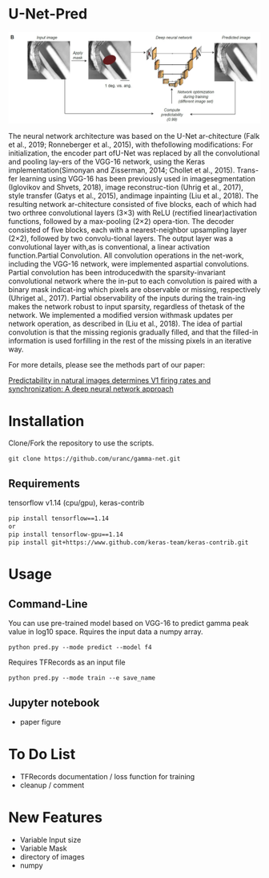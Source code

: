 # U-Net-Pred

<img src="U-Net-Pred.png" alt="hi" class="inline"/>

The neural network architecture was based on the U-Net ar-chitecture (Falk et al., 2019; Ronneberger et al., 2015), with thefollowing modifications:  For initialization, the encoder part ofU-Net was replaced by all the convolutional and pooling lay-ers of the VGG-16 network,  using the Keras implementation(Simonyan and Zisserman, 2014; Chollet et al., 2015).  Trans-fer learning using VGG-16 has been previously used in imagesegmentation (Iglovikov and Shvets, 2018), image reconstruc-tion (Uhrig et al., 2017), style transfer (Gatys et al., 2015), andimage inpainting (Liu et al., 2018).  The resulting network ar-chitecture consisted of five blocks, each of which had two orthree convolutional layers (3×3) with ReLU (rectified linear)activation functions, followed by a max-pooling (2×2) opera-tion. The decoder consisted of five blocks, each with a nearest-neighbor upsampling layer (2×2), followed by two convolu-tional layers.  The output layer was a convolutional layer with,as is conventional, a linear activation function.Partial Convolution.  All convolution operations in the net-work,  including  the  VGG-16  network,  were  implemented  aspartial convolutions.   Partial convolution has been introducedwith the sparsity-invariant convolutional network where the in-put to each convolution is paired with a binary mask indicat-ing which pixels are observable or missing, respectively (Uhriget al., 2017). Partial observability of the inputs during the train-ing makes the network robust to input sparsity, regardless of thetask of the network.  We implemented a modified version withmask updates per network operation, as described in (Liu et al., 2018). The idea of partial convolution is that the missing regionis gradually filled, and that the filled-in information is used forfilling in the rest of the missing pixels in an iterative way.

For more details, please see the methods part of our paper:


[Predictability in natural images determines V1 firing rates and synchronization: A deep neural network approach](https://www.biorxiv.org/content/10.1101/2020.08.10.242958v1) 


# Installation

Clone/Fork the repository to use the scripts.

```shell
git clone https://github.com/uranc/gamma-net.git
```

## Requirements
tensorflow v1.14 (cpu/gpu), keras-contrib
```shell
pip install tensorflow==1.14
or
pip install tensorflow-gpu==1.14
pip install git+https://www.github.com/keras-team/keras-contrib.git
```

# Usage

## Command-Line

You can use pre-trained model based on VGG-16 to predict gamma peak value in log10 space. Rquires the input data a numpy array.
```shell
python pred.py --mode predict --model f4
```

Requires TFRecords as an input file

```shell
python pred.py --mode train --e save_name
```

## Jupyter notebook

- paper figure 

# To Do List
  - TFRecords documentation / loss function for training
  - cleanup / comment
  
# New Features  
  - Variable Input size
  - Variable Mask
  - directory of images
  - numpy
  
  

